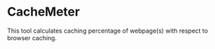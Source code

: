 CacheMeter
==========

This tool calculates caching percentage of webpage(s) with respect to browser caching.
